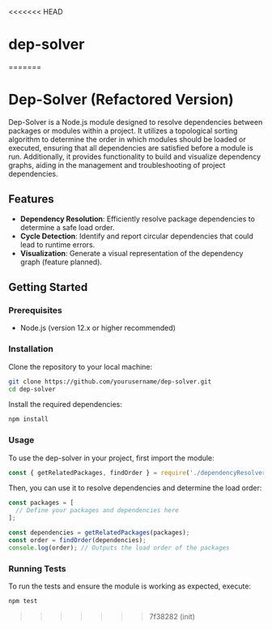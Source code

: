 <<<<<<< HEAD
# dep-solver
=======
# Dep-Solver (Refactored Version)

Dep-Solver is a Node.js module designed to resolve dependencies between packages or modules within a project. It utilizes a topological sorting algorithm to determine the order in which modules should be loaded or executed, ensuring that all dependencies are satisfied before a module is run. Additionally, it provides functionality to build and visualize dependency graphs, aiding in the management and troubleshooting of project dependencies.

## Features

- **Dependency Resolution**: Efficiently resolve package dependencies to determine a safe load order.
- **Cycle Detection**: Identify and report circular dependencies that could lead to runtime errors.
- **Visualization**: Generate a visual representation of the dependency graph (feature planned).

## Getting Started

### Prerequisites

- Node.js (version 12.x or higher recommended)

### Installation

Clone the repository to your local machine:

```bash
git clone https://github.com/yourusername/dep-solver.git
cd dep-solver
```

Install the required dependencies:
```bash
npm install
```

### Usage
To use the dep-solver in your project, first import the module:

```javascript
const { getRelatedPackages, findOrder } = require('./dependencyResolver');
```
Then, you can use it to resolve dependencies and determine the load order:

```javascript
const packages = [
  // Define your packages and dependencies here
];

const dependencies = getRelatedPackages(packages);
const order = findOrder(dependencies);
console.log(order); // Outputs the load order of the packages
```

### Running Tests
To run the tests and ensure the module is working as expected, execute:
```bash
npm test
```
>>>>>>> 7f38282 (init)
